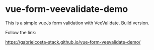 # vue-form-veevalidate-demo
This is a simple vueJs form validation with VeeValidate. Build version.

Follow the link: 

https://gabrielcosta-stack.github.io/vue-form-veevalidate-demo/


